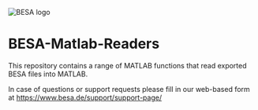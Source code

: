 ![BESA logo](https://www.besa.de/wp-content/uploads/2014/05/pre_logo.jpeg)

# BESA-Matlab-Readers

This repository contains a range of MATLAB functions that read exported BESA files into MATLAB.

In case of questions or support requests please fill in our web-based 
form at https://www.besa.de/support/support-page/
